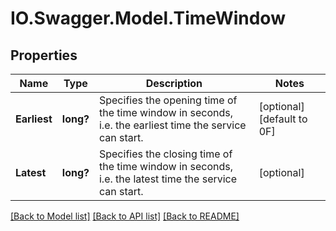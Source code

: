 # IO.Swagger.Model.TimeWindow
## Properties

Name | Type | Description | Notes
------------ | ------------- | ------------- | -------------
**Earliest** | **long?** | Specifies the opening time of the time window in seconds, i.e. the earliest time the service can start. | [optional] [default to 0F]
**Latest** | **long?** | Specifies the closing time of the time window in seconds, i.e. the latest time the service can start. | [optional] 

[[Back to Model list]](../README.md#documentation-for-models) [[Back to API list]](../README.md#documentation-for-api-endpoints) [[Back to README]](../README.md)

